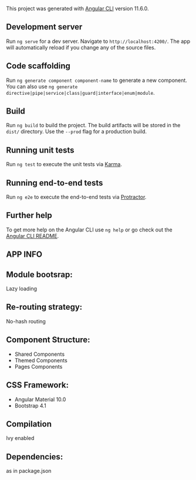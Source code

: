 
This project was generated with [Angular CLI](https://github.com/angular/angular-cli) version 11.6.0.

## Development server

Run `ng serve` for a dev server. Navigate to `http://localhost:4200/`. The app will automatically reload if you change any of the source files.

## Code scaffolding

Run `ng generate component component-name` to generate a new component. You can also use `ng generate directive|pipe|service|class|guard|interface|enum|module`.

## Build

Run `ng build` to build the project. The build artifacts will be stored in the `dist/` directory. Use the `--prod` flag for a production build.

## Running unit tests

Run `ng test` to execute the unit tests via [Karma](https://karma-runner.github.io).

## Running end-to-end tests

Run `ng e2e` to execute the end-to-end tests via [Protractor](http://www.protractortest.org/).

## Further help

To get more help on the Angular CLI use `ng help` or go check out the [Angular CLI README](https://github.com/angular/angular-cli/blob/master/README.md).

## APP INFO
## Module bootsrap:

Lazy loading

## Re-routing strategy:

No-hash routing 


## Component Structure:

- Shared Components
- Themed Components
- Pages Components 


## CSS Framework:

- Angular Material 10.0
- Bootstrap 4.1

## Compilation

Ivy enabled

## Dependencies:

as in package.json
